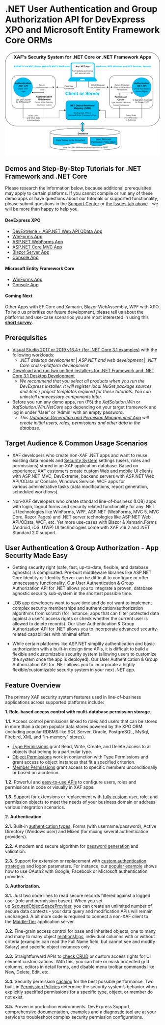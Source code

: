 <!-- default file list -->

# .NET User Authentication and Group Authorization API for DevExpress XPO and Microsoft Entity Framework Core ORMs

![image](XAF_Security_Diagram_200.png)

## Demos and Step-By-Step Tutorials for .NET Framework and .NET Core
Please research the information below, because additional prerequisites may apply to certain platforms. If you cannot compile or run any of these demo apps or have questions about our tutorials or supported functionality, please submit questions in the [Support Center](https://www.devexpress.com/ask) or [the Issues tab above](https://github.com/DevExpress-Examples/XAF_how-to-use-the-integrated-mode-of-the-security-system-in-non-xaf-applications-e4908/issues) - we will be more than happy to help you.

#### DevExpress XPO
 - [DevExtreme + ASP.NET Web API OData App](https://www.devexpress.com/go/XAF_Security_NonXAF_Series_2.aspx)
 - [WinForms App](https://www.devexpress.com/go/XAF_Security_NonXAF_Series_3.aspx)
 - [ASP.NET WebForms App](https://www.devexpress.com/go/XAF_Security_NonXAF_Series_4_WebForms.aspx)
 - [ASP.NET Core MVC App](https://www.devexpress.com/go/XAF_Security_NonXAF_Series_5_MVC_Core.aspx)
 - [Blazor Server App](https://www.devexpress.com/go/XAF_Security_NonXAF_Series_6_Blazor_ServerSide.aspx)
 - [Console App](https://www.devexpress.com/go/XAF_Security_NonXAF_Series_1.aspx)

#### Microsoft Entity Framework Core
- [WinForms App](https://www.devexpress.com/go/XAF_Security_NonXAF_WinForms_EFCore.aspx)
- [Console App](https://www.devexpress.com/go/XAF_Security_NonXAF_Console_EFCore.aspx)

#### Coming Next
Other Apps with EF Core and Xamarin, Blazor WebAssembly, WPF with XPO. To help us prioritize our future development, please tell us about the platforms and use-case scenarios you are most interested in using this **[short survey](https://www.devexpress.com/go/XAF_Security_NonXAF_Survey.aspx)**.

## Prerequisites
- [Visual Studio 2017 or 2019 v16.4+ (for .NET Core 3.1 examples)](https://visualstudio.microsoft.com/vs/) with the following workloads:
  - *.NET desktop development*  |  *ASP.NET and web development*  |  *.NET Core cross-platform development*
- [Download and run two unified installers for .NET Framework and .NET Core 3.1 Desktop Development](https://www.devexpress.com/Products/Try/)
  - *We recommend that you select all products when you run the DevExpress installer. It will register local NuGet package sources and item / project templates required for these tutorials. You can uninstall unnecessary components later.*
- Before you run any demo apps, run (F5) the *XafSolution.Win* or *XafSolution.Win.NetCore* app depending on your target framework and log in under 'User' or 'Admin' with an empty password.
  - *This [Database Generation and Permision Management App](./XafSolution/) will create initial users, roles, permissions and other data in the database.*


## Target Audience & Common Usage Scenarios

- XAF developers who create non-XAF .NET apps and want to reuse existing data models and [Security System](https://docs.devexpress.com/eXpressAppFramework/113366/concepts/security-system/security-system-overview) settings (users, roles and permissions) stored in an XAF application database. Based on experience, XAF customers create custom Web and mobile UI clients with ASP.NET MVC, DevExtreme; backend servers with ASP.NET Web API/OData or Console, Windows Service, WCF apps for various administrative tasks (data modifications, report generation, scheduled workflows).

- Non-XAF developers who create standard line-of-business (LOB) apps with login, logout forms and security related functionality for any .NET UI technologies like WinForms, WPF, ASP.NET (WebForms, MVC 5, MVC Core, Razor Pages) and .NET server technologies like ASP.NET Web API/OData, WCF, etc. Yet more use-cases with Blazor & Xamarin.Forms (Android, iOS, UWP) UI technologies come with XAF v19.2 and .NET Standard 2.0 support.

## User Authentication & Group Authorization - App Security Made Easy

- Getting security right (safe, fast, up-to-date, flexible, and database agnostic) is complicated. Pre-built middleware libraries like ASP.NET Core Identity or Identity Server can be difficult to configure or offer unnecessary functionality. Our User Authentication & Group Authorization API for .NET allows you to integrate a proven, database agnostic security sub-system in the shortest possible time.

- LOB app developers want to save time and do not want to implement complex security memberships and authentication/authorization algorithms from scratch (for instance, apps that can filter protected data against a user's access rights or check whether the current user is allowed to delete records). Our User Authentication & Group Authorization API for .NET allows you to incorporate advanced security-related capabilities with minimal effort.

- While certain platforms like ASP.NET simplify authentication and basic authorization with a built-in design time APIs, it is difficult to build a flexible and customizable security system (allowing users to customize the system once the app is deployed). Our User Authentication & Group Authorization API for .NET allows you to incorporate a highly flexible/customizable security system in your next .NET app.

## Feature Overview

The primary XAF security system features used in line-of-business applications across supported platforms include:

**1\. Role-based access control with multi-database permission storage.**

**1.1.** Access control permissions linked to roles and users that can be stored in more than a dozen popular data stores powered by the XPO ORM (including popular RDBMS like SQL Server, Oracle, PostgreSQL, MySql, Firebird, XML and "in-memory" stores).

- [Type Permissions](https://docs.devexpress.com/eXpressAppFramework/113366/concepts/security-system/security-system-overview#type-permissions) grant Read, Write, Create, and Delete access to all objects that belong to a particular type.
- [Object Permissions](https://docs.devexpress.com/eXpressAppFramework/113366/concepts/security-system/security-system-overview#object-permissions) work in conjunction with Type Permissions and grant access to object instances that fit a specified criterion.
- [Member Permissions](https://docs.devexpress.com/eXpressAppFramework/113366/concepts/security-system/security-system-overview#member-permissions) grant access to specific members unconditionally or based on a criterion.

**1.2.** Powerful and [easy-to-use APIs](https://docs.devexpress.com/eXpressAppFramework/119065/concepts/security-system/predefined-users,-roles-and-permissions#set-permissions-for-non-administrative-roles) to configure users, roles and permissions in code or visually in XAF apps.

**1.3.** Support for extensions or replacement with [fully custom](https://docs.devexpress.com/eXpressAppFramework/113384/task-based-help/security/how-to-implement-custom-security-objects-users,-roles,-operation-permissions) user, role, and permission objects to meet the needs of your business domain or address various integration scenarios.

**2\. Authentication.**

**2.1.** Built-in [authentication types](https://docs.devexpress.com/eXpressAppFramework/119064/concepts/security-system/authentication): Forms (with username/password), Active Directory (Windows user) and Mixed (for mixing several authentication providers).

**2.2.** A modern and secure algorithm for [password generation](https://docs.devexpress.com/eXpressAppFramework/112649/concepts/security-system/passwords-in-the-security-system) and validation.

**2.3.** Support for extension or replacement with [custom authentication strategies](https://docs.devexpress.com/eXpressAppFramework/119064/concepts/security-system/authentication#custom-authentication) and logon parameters. For instance, our [popular example](https://www.devexpress.com/Support/Center/Example/Details/T535280/how-to-use-google-facebook-and-microsoft-accounts-in-asp-net-xaf-applications-oauth2-demo) shows how to use OAuth2 with Google, Facebook or Microsoft authentication providers.

**3\. Authorization.**

**3.1\.** Just two code lines to read secure records filtered against a logged user (role and permission based). When you set up [SecuredObjectSpaceProvider](https://docs.devexpress.com/eXpressAppFramework/113437/Task-Based-Help/Security/How-to-Change-the-Client-Side-Security-Mode-from-UI-Level-to-Integrated-in-XPO-applications), you can create an unlimited number of secure data contexts - your data query and modification APIs will remain unchanged. A bit more code is required to connect a non-XAF client to the [Middle-Tier](https://docs.devexpress.com/eXpressAppFramework/113559/task-based-help/security/how-to-connect-to-the-wcf-application-server-from-non-xaf-applications#establish-a-connection) application server.

**3.2.** Fine-grain access control for base and inherited objects, one to many and many to many object [relationships](https://docs.devexpress.com/eXpressAppFramework/116170/concepts/security-system/permissions-for-associated-objects), individual columns with or without criteria (example: can read the Full Name field, but cannot see and modify Salary) and specific object instances only.

**3.3.** Straightforward APIs to [check CRUD](https://docs.devexpress.com/eXpressAppFramework/112769/getting-started/comprehensive-tutorial/security-system/access-the-security-system-in-code) or custom access rights for UI element customizations. With this, you can hide or mask protected grid columns, editors in detail forms, and disable menu toolbar commands like New, Delete, Edit, etc.

**3.4.** Security permission [caching](https://docs.devexpress.com/eXpressAppFramework/115638/Concepts/Security-System/Security-Permissions-Caching) for the best possible performance. Two built-in [Permission Policies](https://docs.devexpress.com/eXpressAppFramework/116172/concepts/security-system/permission-policies) determine the security system’s behavior when explicitly specified permissions for a specific type, object, or member do not exist.

**3.5.** Proven in production environments. DevExpress Support, comprehensive documentation, examples and a [diagnostic tool](https://www.devexpress.com/Support/Center/Question/Details/T589182) are at your service to troubleshoot complex security permission configurations.
